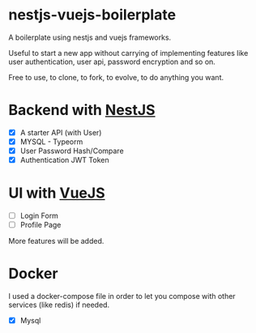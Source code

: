 # nestjs-vuejs-boilerplate
A boilerplate using nestjs and vuejs frameworks.

Useful to start a new app without carrying of implementing features like user authentication, user api, password encryption and so on.

Free to use, to clone, to fork, to evolve, to do anything you want.

# Backend with [NestJS](https://github.com/nestjs/nest)
- [x] A starter API (with User)
- [x] MYSQL - Typeorm
- [x] User Password Hash/Compare
- [x] Authentication JWT Token

# UI with [VueJS](https://github.com/vuejs/vue)
- [ ] Login Form
- [ ] Profile Page

More features will be added.

# Docker
I used a docker-compose file in order to let you compose with other services (like redis) if needed.

- [x] Mysql


